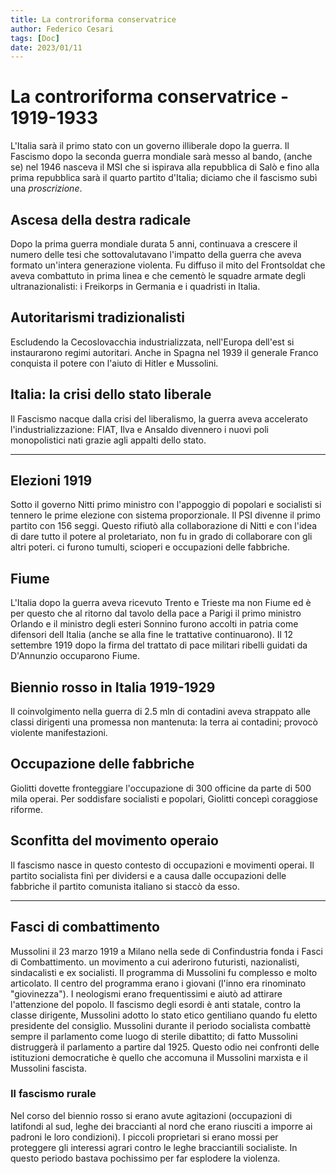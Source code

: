 ```yaml
---
title: La controriforma conservatrice
author: Federico Cesari
tags: [Doc]
date: 2023/01/11
---
```

# La controriforma conservatrice - 1919-1933
L'Italia sarà il primo stato con un governo illiberale dopo la guerra. Il Fascismo dopo la seconda guerra mondiale sarà messo al bando, (anche se) nel 1946 nasceva il MSI che si ispirava alla repubblica di Salò e fino alla prima repubblica sarà il quarto partito d'Italia; diciamo che il fascismo subì una *proscrizione*.

## Ascesa della destra radicale
Dopo la prima guerra mondiale durata 5 anni, continuava a crescere il numero delle tesi che sottovalutavano l'impatto della guerra che aveva formato un'intera generazione violenta. Fu diffuso il mito del Frontsoldat che aveva combattuto in prima linea e che cementò le squadre armate degli ultranazionalisti: i Freikorps in Germania e i quadristi in Italia.

## Autoritarismi tradizionalisti
Escludendo la Cecoslovacchia industrializzata, nell'Europa dell'est si instaurarono regimi autoritari. Anche in Spagna nel 1939 il generale Franco conquista il potere con l'aiuto di Hitler e Mussolini.

## Italia: la crisi dello stato liberale
Il Fascismo nacque dalla crisi del liberalismo, la guerra aveva accelerato l'industrializzazione: FIAT, Ilva e Ansaldo divennero i nuovi poli monopolistici nati grazie agli appalti dello stato.

---

## Elezioni 1919
Sotto il governo Nitti primo ministro con l'appoggio di popolari e socialisti si tennero le prime elezione con sistema proporzionale. Il PSI divenne il primo partito con 156 seggi. Questo  rifiutò alla collaborazione di Nitti e con l'idea di dare tutto il potere al proletariato, non fu in grado di collaborare con gli altri poteri. ci furono tumulti, scioperi e occupazioni delle fabbriche.

## Fiume
L'Italia dopo la guerra aveva ricevuto Trento e Trieste ma non Fiume ed è per questo che al ritorno dal tavolo della pace a Parigi il primo ministro Orlando e il ministro degli esteri Sonnino furono accolti in patria come difensori dell Italia (anche se alla fine le trattative continuarono). Il 12 settembre 1919 dopo la firma del trattato di pace militari ribelli guidati da D'Annunzio occuparono Fiume.

## Biennio rosso in Italia 1919-1929
Il coinvolgimento nella guerra di 2.5 mln di contadini aveva strappato alle classi dirigenti una promessa non mantenuta: la terra ai contadini; provocò violente manifestazioni. 

## Occupazione delle fabbriche
Giolitti dovette fronteggiare l'occupazione di 300 officine da parte di 500 mila operai. Per soddisfare socialisti e popolari, Giolitti concepì coraggiose riforme.

## Sconfitta del movimento operaio
Il fascismo nasce in questo contesto di occupazioni e movimenti operai. Il partito socialista finì per dividersi e a causa dalle occupazioni delle fabbriche il partito comunista italiano si staccò da esso.

---
## Fasci di combattimento
Mussolini il 23 marzo 1919 a Milano nella sede di Confindustria fonda i Fasci di Combattimento. un movimento a cui aderirono futuristi, nazionalisti, sindacalisti e ex socialisti. Il programma di Mussolini fu complesso e molto articolato. Il centro del programma erano i giovani (l'inno era rinominato "giovinezza"). I neologismi erano frequentissimi e aiutò ad attirare l'attenzione del popolo. Il fascismo degli esordi è anti statale, contro la classe dirigente, Mussolini adotto lo stato etico gentiliano quando fu eletto presidente del consiglio. Mussolini durante il periodo socialista combattè sempre il parlamento come luogo di sterile dibattito; di fatto Mussolini distruggerà il parlamento a partire dal 1925. Questo odio nei confronti delle istituzioni democratiche è quello che accomuna il Mussolini marxista e il Mussolini fascista.

### Il fascismo rurale
Nel corso del biennio rosso si erano avute agitazioni (occupazioni di latifondi al sud, leghe dei braccianti al nord che erano riusciti a imporre ai padroni le loro condizioni). I piccoli proprietari si erano mossi per proteggere gli interessi agrari contro le leghe bracciantili socialiste. In questo periodo bastava pochissimo per far esplodere la violenza. 
